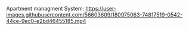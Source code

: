 Apartment managment System:
https://user-images.githubusercontent.com/56603609/180975063-74817519-0542-44ce-9ec0-e2bd46455185.mp4
